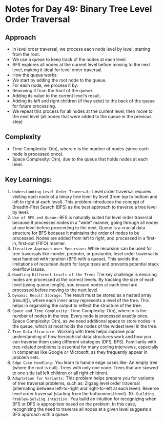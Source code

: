 # Notes for Day 49: Binary Tree Level Order Traversal

## Approach

- In level order traversal, we process each node level by level, starting from the root.
- We use a queue to keep track of the nodes at each level.
- BFS explores all nodes at the current level before moving to the next level, making it ideal for level order traversal.
- How the queue works:
- We start by adding the root node to the queue.
- For each node, we process it by:
- Removing it from the front of the queue.
- Adding its value to the current level's result.
- Adding its left and right children (if they exist) to the back of the queue for future processing.
- We repeat this process for all nodes at the current level, then move to the next level (all nodes that were added to the queue in the previous step)

## Complexity

- Time Complexity: O(n), where n is the number of nodes (since each node is processed once).
- Space Complexity: O(n), due to the queue that holds nodes at each level.

## Key Learnings:

1. `Understanding Level Order Traversal:`
   Level order traversal requires visiting each node of a binary tree level by level (from top to bottom and left to right at each level).
   This problem introduces the concept of Breadth-First Search (BFS) as the best approach to traverse a tree level by level.
2. `Use of BFS and Queue:`
   BFS is naturally suited for level order traversal because it processes nodes in a "wide" manner, going through all nodes at one level before proceeding to the next.
   Queue is a crucial data structure for BFS because it maintains the order of nodes to be processed. Nodes are added from left to right, and processed in a first-in, first-out (FIFO) manner.
3. `Iterative Approach over Recursive:`
   While recursion can be used for tree traversals like inorder, preorder, or postorder, level order traversal is best handled with iteration (BFS with a queue). This avoids the limitations of recursion depth for large trees and prevents potential stack overflow issues.
4. `Handling Different Levels of the Tree:`
   The key challenge is ensuring nodes are processed at the correct levels. By tracking the size of each level (using queue.length), you ensure nodes at each level are processed before moving to the next level.
5. `Dynamic Result Storage:`
   The result must be stored as a nested array (result[]), where each inner array represents a level of the tree. This helps in organizing the output to reflect the structure of the tree.
6. `Space and Time Complexity:`
   Time Complexity: O(n), where n is the number of nodes in the tree. Every node is processed exactly once.
   Space Complexity: O(n), as we need additional space to store nodes in the queue, which at most holds the nodes of the widest level in the tree.
7. `Tree Data Structure:`
   Working with trees helps improve your understanding of how hierarchical data structures work and how you can traverse them using different strategies (DFS, BFS).
   Familiarity with tree-related problems is essential for many coding interviews, especially in companies like Google or Microsoft, as they frequently appear in problem sets.
8. `Edge Case Handling:`
   You learn to handle edge cases like:
   An empty tree (where the root is null).
   Trees with only one node.
   Trees that are skewed to one side (all left children or all right children).
9. `Adaptation for Variants:`
   This problem helps prepare you for variants of tree traversal problems, such as:
   Zigzag level order traversal (alternating between left-to-right and right-to-left at each level).
   Reverse level order traversal (starting from the bottommost level). 10.` Building Problem-Solving Intuition:`
   You build an intuition for recognizing when BFS or DFS is appropriate based on the problem.
   In this case, recognizing the need to traverse all nodes at a given level suggests a BFS approach with a queue

